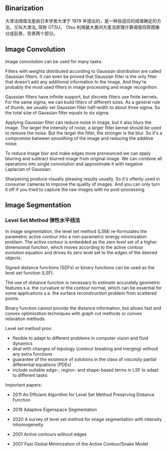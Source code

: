 ## Binarization

大津法阈值法是由日本学者大津于 1979 年提出的，是一种自适应的阈值确定的方法，又叫大津法, 简称 OTSU。
Otsu 利用最大类间方差法原理计算阈值将原图像分成前景，背景两个部分。

## Image Convolution

Image convolution can be used for many tasks.

Filters with weights distributed according to Gaussian distribution are called Gaussian filters. It can even be proved that Gaussian filter is the only filter that doesn't add any additional information to the image. And they're probably the most used filters in image processing and image recognition.

Gaussian filters have infinite support, but discrete filters use finite kernels. For the same sigma, we can build filters of different sizes. As a general rule of thumb, we usually set Gaussian filter half-width to about three sigma. So the total size of Gaussian filter equals to six sigma.

Applying Gaussian filter can reduce noise in image, but it also blurs the image. The larger the intensity of noise, a larger filter kernel should be used to remove the noise. But the larger the filter, the stronger is the blur. So it's a compromise between smoothing of the image and reducing the additive noise.

To reduce image blur and make edges more pronounced we can apply blurring and subtract blurred image from original image. We can combine all operations into single convolution and approximate it with negative Laplacian of Gaussian.

Sharpening produce visually pleasing results usually. So it's oftenly used in consumer cameras to improve the quality of images. And you can only turn it off if you tried to capture the raw images with no post-processing.

## Image Segmentation

### Level Set Method 弹性水平线法

In image segmentation, the level set method (LSM) re-formulates the parametric active contour into a non-parametric energy minimization problem.
The active contour is embedded as the zero level set of a higher dimensional function, which moves according to the active contour evolution equation and drives its zero level set to the edges of the desired objects.

Signed distance functions (SDFs) or binary functions can be used as the level set function (LSF).

The use of distance function is necessary to estimate accurately geometric features s.a. the curvature or the contour normal, which can be essential for some applications s.a. the surface reconstruction problem from scattered points.

Binary function cannot provide the distance information, but allows fast and convex optimization techniques with graph cut methods or convex relaxation methods.

Level set method pros:

- flexible to adapt to different problems in computer vision and fluid dynamics
- deal with changes of topology (contour breaking and merging) without any extra functions
- guarantee of the existence of solutions in the class of viscosity partial differential equations (PDEs)
- include suitable edge-, region- and shape-based terms in LSF to adapt to different tasks

Important papers:

- 2011 An Efficient Algorithm for Level Set Method Preserving Distance Function
- 2018 Adaptive Eigenspace Segmentation
- 2020 A survey of level set method for image segmentation with intensity inhomogeneity

- 2001 Active contours without edges
- 2007 Fast Global Minimization of the Active Contour/Snake Model

